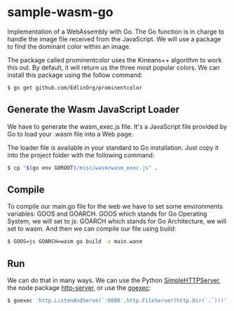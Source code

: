 # sample-wasm-go

Implementation of a WebAssembly with Go. The Go function is in charge to handle the image file received from the JavaScript. We will use a package to find the dominant color within an image.

The package called prominentcolor uses the Kmeans++ algorithm to work this out. By default, it will return us the three most popular colors. We can install this package using the follow command:

```sh
$ go get github.com/EdlinOrg/prominentcolor
```

## Generate the Wasm JavaScript Loader

We have to generate the wasm_exec.js file. It's a JavaScript file provided by Go to load your .wasm file into a Web page.

The loader file is available in your standard to Go installation. Just copy it into the project folder with the following command:

```sh
$ cp "$(go env GOROOT)/misc/wasm/wasm_exec.js" .
```

## Compile

To compile our main.go file for the web we have to set some environments variables: GOOS and GOARCH. GOOS which stands for Go Operating System, we will set to js. GOARCH which stands for Go Architecture, we will set to wasm. And then we can compile our file using build:

```sh
$ GOOS=js GOARCH=wasm go build -o main.wasm
```

## Run

We can do that in many ways. We can use the Python [SimpleHTTPServer](https://docs.python.org/2/library/simplehttpserver.html), the node package [http-server](https://github.com/http-party/http-server), or use the [goexec](https://github.com/shurcooL/goexec):

```sh
$ goexec 'http.ListenAndServe(`:8080`,http.FileServer(http.Dir(`.`)))'
```

